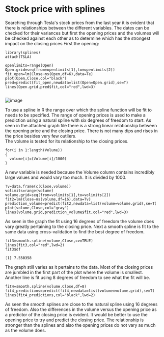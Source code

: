# Stock price with splines

Searching through Tesla's stock prices from the last year it is evident that there is relationships
between the different variables.  The dates can be checked for their variances but first the opening prices
and the volumes will be checked against each other as to determine which has the strongest impact on the closing prices
First the opening:

```
library(splines)
attach(TSLA)

openlimits=range(Open)
Open.grid=seq(from=openlimits[1],to=openlimits[2])
fit_open=lm(Close~ns(Open,df=6),data=Te)
plot(Open,Close,col="black")
pred=predict(fit_open,newdata=list(Open=Open.grid),se=T)
lines(Open.grid,pred$fit,col="red",lwd=3)


```
![image](https://user-images.githubusercontent.com/58529391/74598228-9b219180-5022-11ea-87a1-d511823a8bb4.png)

To use a spline in R the range over which the spline function will be fit to needs to be specified.  The range of opening
prices is used to make a prediction using a natural spline with six degrees of freedom to start.  As seen in the attached 
graph file there is a strong linear relationship between the opening price and the closing price.  There is not many dips
and rises in the price besides very few outliers.  
The volume is tested for its relationship to the closing prices.
```
for(i in 1:length(Volume))
{
  volume[i]=(Volume[i]/1000)
}
```
A new variable is needed because the Volume column contains incredibly large values and would vary too much.  It is divided
by 1000.
```
Tv=data.frame(c(Close,volume))
volimits=range(volume)
volume.grid=seq(from=volimits[1],to=volimits[2])
fit2=lm(Close~ns(volume,df=16),data=Tv)
prediction_volume=predict(fit2,newdata=list(volume=volume.grid),se=T)
plot(volume,Close,col="gray")
lines(volume.grid,prediction_volume$fit,col="red",lwd=3)

```

As seen in the graph the fit using 16 degrees of freedom the volume does vary greatly pertaining to the closing price.
Next a smooth spline is fit to the same data using cross-validation to find the best degree of freedom.
```
fit3=smooth.spline(volume,Close,cv=TRUE)
lines(fit3,col="red",lwd=2)
fit3$df

[1] 7.550358
```
The graph still varies as it pertains to the data.  Most of the closing prices are jumbled in the first part of the plot 
where the volume is smallest.  Another line is fit using 8 degrees of freedom to see what the fit will be.
```
fit4=smooth.spline(volume,Close,df=8)
fit4_predictions=predict(fit4,newdata=list(volume=volume.grid),se=T)
lines(fit4_predictions,col="black",lwd=2)
```
As seen the smooth splines are close to the natural spline using 16 degrees of freedom.  Also the differences in the volume
versus the opening price as a predictor of the closing price is evident.  It would be better to use the opening price to 
try and predict the closing price.  The relationship is stronger than the splines and also the opening prices do not vary 
as much as the volume does.  
